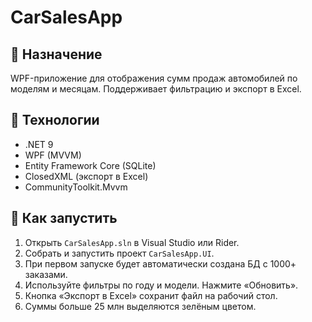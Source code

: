 ﻿# CarSalesApp

## 📌 Назначение
WPF-приложение для отображения сумм продаж автомобилей по моделям и месяцам. Поддерживает фильтрацию и экспорт в Excel.

## 🔧 Технологии
- .NET 9
- WPF (MVVM)
- Entity Framework Core (SQLite)
- ClosedXML (экспорт в Excel)
- CommunityToolkit.Mvvm

## 🚀 Как запустить
1. Открыть `CarSalesApp.sln` в Visual Studio или Rider.
2. Собрать и запустить проект `CarSalesApp.UI`.
3. При первом запуске будет автоматически создана БД с 1000+ заказами.
4. Используйте фильтры по году и модели. Нажмите «Обновить».
5. Кнопка «Экспорт в Excel» сохранит файл на рабочий стол.
6. Суммы больше 25 млн выделяются зелёным цветом.
